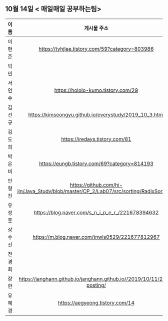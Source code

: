 ## 10월 14일  < 매일매일 공부하는팀>

| 이름   |                         게시물 주소                          |
| ------ | :----------------------------------------------------------: |
| 이현준 |        https://tyhjlee.tistory.com/59?category=803986        |
| 박민   |                                                              |
| 서연주 |              https://hololo-kumo.tistory.com/29              |
| 김선규 |    https://kimseongyu.github.io/everystudy/2019_10_3.html    |
| 김도희 |                https://iredays.tistory.com/81                |
| 박은비 |         https://eungb.tistory.com/69?category=814193         |
| 안형진 | https://github.com/hi-jin/Java_Study/blob/master/CP_2/Lab07/src/sorting/RadixSort.java |
| 유정훈 |       https://blog.naver.com/s_n_i_p_e_r_/221678394632       |
| 장수진 |       https://m.blog.naver.com/tnwls0529/221677812967        |
| 전경희 |                                                              |
| 장한   | https://janghann.github.io/janghann.github.io//2019/10/11/25th-posting/ |
| 유혜경 |               https://aegyeong.tistory.com/14                |

